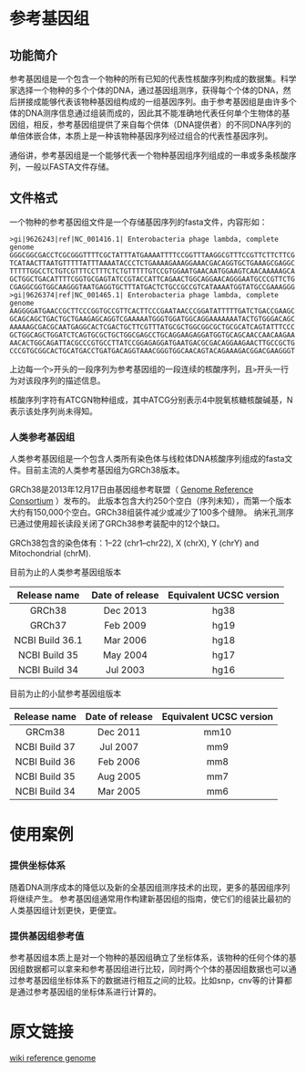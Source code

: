 # 参考基因组



## 功能简介

 参考基因组是一个包含一个物种的所有已知的代表性核酸序列构成的数据集。科学家选择一个物种的多个个体的DNA，通过基因组测序，获得每个个体的DNA，然后拼接成能够代表该物种基因组构成的一组基因序列。由于参考基因组是由许多个体的DNA测序信息通过组装而成的，因此其不能准确地代表任何单个生物体的基因组，相反，参考基因组提供了来自每个供体（DNA提供者）的不同DNA序列的单倍体嵌合体，本质上是一种该物种基因序列经过组合的代表性基因序列。

通俗讲，参考基因组是一个能够代表一个物种基因组序列组成的一串或多条核酸序列，一般以FASTA文件存储。

## 文件格式

一个物种的参考基因组文件是一个存储基因序列的fasta文件，内容形如：

```
>gi|9626243|ref|NC_001416.1| Enterobacteria phage lambda, complete genome
GGGCGGCGACCTCGCGGGTTTTCGCTATTTATGAAAATTTTCCGGTTTAAGGCGTTTCCGTTCTTCTTCG
TCATAACTTAATGTTTTTATTTAAAATACCCTCTGAAAAGAAAGGAAACGACAGGTGCTGAAAGCGAGGC
TTTTTGGCCTCTGTCGTTTCCTTTCTCTGTTTTTGTCCGTGGAATGAACAATGGAAGTCAACAAAAAGCA
GCTGGCTGACATTTTCGGTGCGAGTATCCGTACCATTCAGAACTGGCAGGAACAGGGAATGCCCGTTCTG
CGAGGCGGTGGCAAGGGTAATGAGGTGCTTTATGACTCTGCCGCCGTCATAAAATGGTATGCCGAAAGGG
>gi|9626374|ref|NC_001465.1| Enterobacteria phage lambda, complete genome
AAGGGGATGAACCGCTTCCCGGTGCCGTTCACTTCCCGAATAACCCGGATATTTTTGATCTGACCGAAGC
GCAGCAGCTGACTGCTGAAGAGCAGGTCGAAAAATGGGTGGATGGCAGGAAAAAAATACTGTGGGACAGC
AAAAAGCGACGCAATGAGGCACTCGACTGCTTCGTTTATGCGCTGGCGGCGCTGCGCATCAGTATTTCCC
GCTGGCAGCTGGATCTCAGTGCGCTGCTGGCGAGCCTGCAGGAAGAGGATGGTGCAGCAACCAACAAGAA
AACACTGGCAGATTACGCCCGTGCCTTATCCGGAGAGGATGAATGACGCGACAGGAAGAACTTGCCGCTG
CCCGTGCGGCACTGCATGACCTGATGACAGGTAAACGGGTGGCAACAGTACAGAAAGACGGACGAAGGGT
```

上边每一个`>`开头的一段序列为参考基因组的一段连续的核酸序列，且`>`开头一行为对该段序列的描述信息。

核酸序列字符有ATCGN物种组成，其中ATCG分别表示4中脱氧核糖核酸碱基，N表示该处序列尚未得知。



### 人类参考基因组

 人类参考基因组是一个包含人类所有染色体与线粒体DNA核酸序列组成的fasta文件。目前主流的人类参考基因组为GRCh38版本。

GRCh38是2013年12月17日由基因组参考联盟（  [Genome Reference Consortium](https://en.wikipedia.org/wiki/Genome_Reference_Consortium) ）发布的。 此版本包含大约250个空白（序列未知），而第一个版本大约有150,000个空白。GRCh38组装件减少或减少了100多个缝隙。 纳米孔测序已通过使用超长读段关闭了GRCh38参考装配中的12个缺口。

GRCh38包含的染色体有：1–22 (chr1–chr22), X (chrX), Y (chrY) and Mitochondrial (chrM).

目前为止的人类参考基因组版本

|  Release name   | Date of release | Equivalent UCSC version |
| :-------------: | :-------------: | :---------------------: |
|     GRCh38      |    Dec 2013     |          hg38           |
|     GRCh37      |    Feb 2009     |          hg19           |
| NCBI Build 36.1 |    Mar 2006     |          hg18           |
|  NCBI Build 35  |    May 2004     |          hg17           |
|  NCBI Build 34  |    Jul 2003     |          hg16           |



 目前为止的小鼠参考基因组版本

| Release name  | Date of release | Equivalent UCSC version |
| :-----------: | :-------------: | :---------------------: |
|    GRCm38     |    Dec 2011     |          mm10           |
| NCBI Build 37 |    Jul 2007     |           mm9           |
| NCBI Build 36 |    Feb 2006     |           mm8           |
| NCBI Build 35 |    Aug 2005     |           mm7           |
| NCBI Build 34 |    Mar 2005     |           mm6           |

# 使用案例

### 提供坐标体系

随着DNA测序成本的降低以及新的全基因组测序技术的出现，更多的基因组序列将继续产生。 参考基因组通常用作构建新基因组的指南，使它们的组装比最初的人类基因组计划更快，更便宜。 

### 提供基因组参考值

参考基因组本质上是对一个物种的基因组确立了坐标体系，该物种的任何个体的基因组数据都可以拿来和参考基因组进行比较，同时两个个体的基因组数据也可以通过参考基因组坐标体系下的数据进行相互之间的比较。比如snp，cnv等的计算都是通过参考基因组的坐标体系进行计算的。

# 原文链接

[wiki reference genome]( https://en.wikipedia.org/wiki/Reference_genome )
